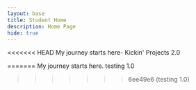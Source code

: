 ```yaml
---
layout: base
title: Student Home 
description: Home Page
hide: true
---
```


<<<<<<< HEAD
My journey starts here- Kickin' Projects 2.0

=======
My journey starts here. testing 1.0
>>>>>>> 6ee49e6 (testing 1.0)
